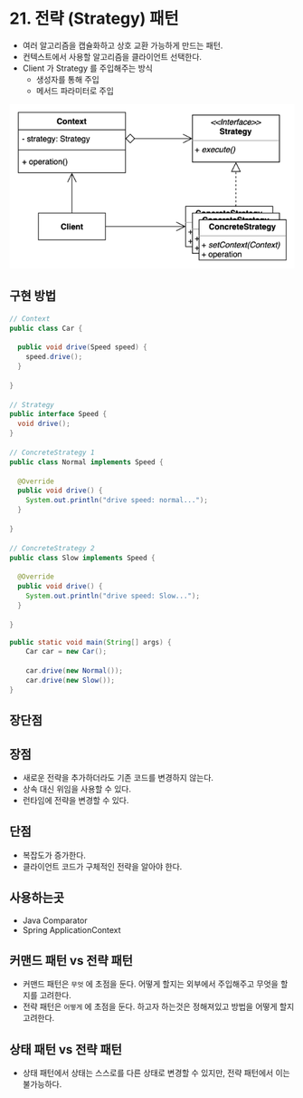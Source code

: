 # 21. 전략 (Strategy) 패턴

- 여러 알고리즘을 캡슐화하고 상호 교환 가능하게 만드는 패턴.
- 컨텍스트에서 사용할 알고리즘을 클라이언트 선택한다.
- Client 가 Strategy 를 주입해주는 방식
  - 생성자를 통해 주입
  - 메서드 파라미터로 주입

![21.png](../images/21.png)

## 구현 방법

```java
// Context
public class Car {
  
  public void drive(Speed speed) {
    speed.drive();
  }
  
}

// Strategy
public interface Speed {
  void drive();
}

// ConcreteStrategy 1
public class Normal implements Speed {
  
  @Override
  public void drive() {
    System.out.println("drive speed: normal...");
  }
  
}

// ConcreteStrategy 2
public class Slow implements Speed {

  @Override
  public void drive() {
    System.out.println("drive speed: Slow...");
  }

}
```

```java
public static void main(String[] args) {
    Car car = new Car();
    
    car.drive(new Normal());
    car.drive(new Slow());
}
```

## 장단점

## 장점

- 새로운 전략을 추가하더라도 기존 코드를 변경하지 않는다.
- 상속 대신 위임을 사용할 수 있다. 
- 런타임에 전략을 변경할 수 있다.

## 단점

- 복잡도가 증가한다.
- 클라이언트 코드가 구체적인 전략을 알아야 한다.

## 사용하는곳

- Java Comparator
- Spring ApplicationContext

## 커맨드 패턴 vs 전략 패턴

- 커맨드 패턴은 `무엇` 에 초점을 둔다. 어떻게 할지는 외부에서 주입해주고 무엇을 할지를 고려한다.
- 전략 패턴은 `어떻게` 에 초점을 둔다. 하고자 하는것은 정해져있고 방법을 어떻게 할지 고려한다.

## 상태 패턴 vs 전략 패턴

- 상태 패턴에서 상태는 스스로를 다른 상태로 변경할 수 있지만, 전략 패턴에서 이는 불가능하다.
